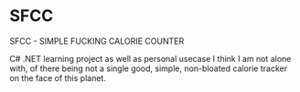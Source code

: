 # SFCC
SFCC - SIMPLE FUCKING CALORIE COUNTER

C# .NET learning project as well as personal usecase I think I am not alone with, of there being not a single good, simple, non-bloated calorie tracker on the face of this planet.
